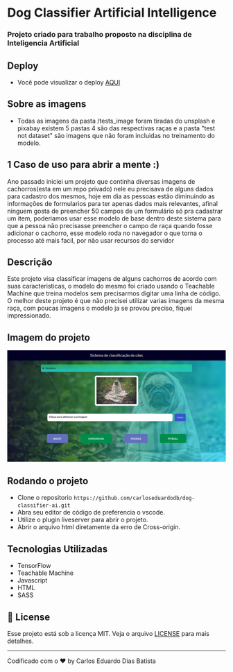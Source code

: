 # Dog Classifier Artificial Intelligence

### Projeto criado para trabalho proposto na disciplina de Inteligencia Artificial

## Deploy
- Você pode visualizar o deploy <a href="https://carloseduardodb.github.io/dog-classifier-ai/">AQUI</a>

## Sobre as imagens
- Todas as imagens da pasta /tests_image foram tiradas do unsplash e pixabay existem 5 pastas 4 são das respectivas raças e a pasta "test not dataset" são imagens que não foram incluidas no treinamento do modelo.

## 1 Caso de uso para abrir a mente :)
Ano passado iniciei um projeto que continha diversas imagens de cachorros(esta em um repo privado) nele eu precisava de alguns dados para cadastro dos mesmos, hoje em dia as pessoas estão diminuindo as informações de formularios para ter apenas dados mais relevantes, afinal ninguem gosta de preencher 50 campos de um formulário só pra cadastrar um item, poderiamos usar esse modelo de base dentro deste sistema para que a pessoa não precisasse preencher o campo de raça quando fosse adicionar o cachorro, esse modelo roda no navegador o que torna o processo até mais facil, por não usar recursos do servidor

## Descrição

Este projeto visa classificar imagens de alguns cachorros de acordo com suas caracteristicas, o modelo do mesmo foi criado usando o Teachable Machine que treina modelos sem precisarmos digitar uma linha de código. O melhor deste projeto é que não precisei utilizar varias imagens da mesma raça, com poucas imagens o modelo ja se provou preciso, fiquei impressionado.

## Imagem do projeto

<img src="./project_image/Captura de tela de 2021-07-16 12-45-35.png" />

## Rodando o projeto

- Clone o repositorio `https://github.com/carloseduardodb/dog-classifier-ai.git`
- Abra seu editor de código de preferencia o vscode.
- Utilize o plugin liveserver para abrir o projeto.
- Abrir o arquivo html diretamente da erro de Cross-origin.

## Tecnologias Utilizadas

- TensorFlow
- Teachable Machine
- Javascript
- HTML
- SASS

## 📝 License

Esse projeto está sob a licença MIT. Veja o arquivo [LICENSE](LICENSE.md) para mais detalhes.

---

Codificado com o ❤️ by Carlos Eduardo Dias Batista
